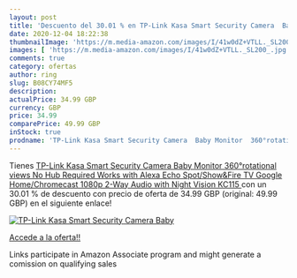 ```yaml
---
layout: post
title: 'Descuento del 30.01 % en TP-Link Kasa Smart Security Camera  Baby'
date: 2020-12-04 18:22:38
thumbnailImage: 'https://m.media-amazon.com/images/I/41w0dZ+VTLL._SL200_.jpg'
images: [ 'https://m.media-amazon.com/images/I/41w0dZ+VTLL._SL200_.jpg' ]
comments: true
category: ofertas
author: ring
slug: B08CY74MF5
description:
actualPrice: 34.99 GBP
currency: GBP
price: 34.99
comparePrice: 49.99 GBP
inStock: true
prodname: 'TP-Link Kasa Smart Security Camera  Baby Monitor  360°rotational views  No Hub Required  Works with Alexa Echo Spot/Show&Fire TV   Google Home/Chromecast  1080p  2-Way Audio with Night Vision KC115 '
---
```


Tienes [TP-Link Kasa Smart Security Camera  Baby Monitor  360°rotational views  No Hub Required  Works with Alexa Echo Spot/Show&Fire TV   Google Home/Chromecast  1080p  2-Way Audio with Night Vision KC115 ](https://www.amazon.co.uk/dp/B08CY74MF5/?tag=tolees0a-21) con un 30.01 % de descuento con precio de oferta de 34.99 GBP (original: 49.99 GBP) en el siguiente enlace!

[![TP-Link Kasa Smart Security Camera  Baby](https://m.media-amazon.com/images/I/41w0dZ+VTLL._SL200_.jpg)](https://www.amazon.co.uk/dp/B08CY74MF5/?tag=tolees0a-21)

[Accede a la oferta!!](https://www.amazon.co.uk/dp/B08CY74MF5/?tag=tolees0a-21)

Links participate in Amazon Associate program and might generate a comission on qualifying sales


